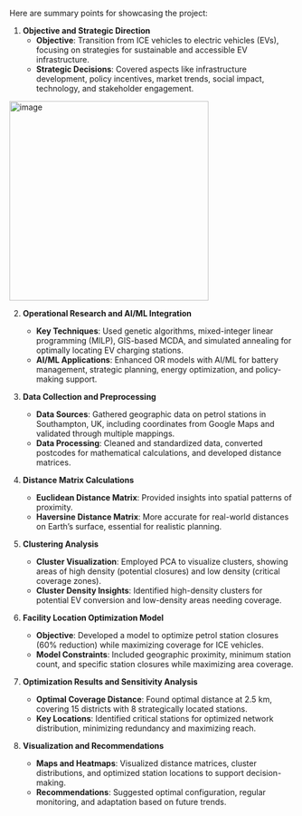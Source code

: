 Here are summary points for showcasing the project:

1. **Objective and Strategic Direction**
   - **Objective**: Transition from ICE vehicles to electric vehicles (EVs), focusing on strategies for sustainable and accessible EV infrastructure.
   - **Strategic Decisions**: Covered aspects like infrastructure development, policy incentives, market trends, social impact, technology, and stakeholder engagement.
<img width="352" alt="image" src="https://github.com/user-attachments/assets/7a7b06b3-8a34-4180-9d54-2c4d9054f3da">

2. **Operational Research and AI/ML Integration**
   - **Key Techniques**: Used genetic algorithms, mixed-integer linear programming (MILP), GIS-based MCDA, and simulated annealing for optimally locating EV charging stations.
   - **AI/ML Applications**: Enhanced OR models with AI/ML for battery management, strategic planning, energy optimization, and policy-making support.

3. **Data Collection and Preprocessing**
   - **Data Sources**: Gathered geographic data on petrol stations in Southampton, UK, including coordinates from Google Maps and validated through multiple mappings.
   - **Data Processing**: Cleaned and standardized data, converted postcodes for mathematical calculations, and developed distance matrices.

4. **Distance Matrix Calculations**
   - **Euclidean Distance Matrix**: Provided insights into spatial patterns of proximity.
   - **Haversine Distance Matrix**: More accurate for real-world distances on Earth’s surface, essential for realistic planning.

5. **Clustering Analysis**
   - **Cluster Visualization**: Employed PCA to visualize clusters, showing areas of high density (potential closures) and low density (critical coverage zones).
   - **Cluster Density Insights**: Identified high-density clusters for potential EV conversion and low-density areas needing coverage.

6. **Facility Location Optimization Model**
   - **Objective**: Developed a model to optimize petrol station closures (60% reduction) while maximizing coverage for ICE vehicles.
   - **Model Constraints**: Included geographic proximity, minimum station count, and specific station closures while maximizing area coverage.

7. **Optimization Results and Sensitivity Analysis**
   - **Optimal Coverage Distance**: Found optimal distance at 2.5 km, covering 15 districts with 8 strategically located stations.
   - **Key Locations**: Identified critical stations for optimized network distribution, minimizing redundancy and maximizing reach.

8. **Visualization and Recommendations**
   - **Maps and Heatmaps**: Visualized distance matrices, cluster distributions, and optimized station locations to support decision-making.
   - **Recommendations**: Suggested optimal configuration, regular monitoring, and adaptation based on future trends.

